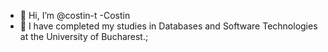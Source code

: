 - 👋 Hi, I’m @costin-t -Costin
- 🌱 I have completed my studies in Databases and Software Technologies at the University of Bucharest.;
